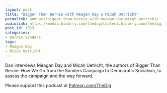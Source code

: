```yaml
---
layout: post
title: "Bigger Than Bernie with Meagan Day & Micah Uetricht"
permalink: podcast/bigger-than-bernie-with-meagan-day-micah-uetricht/
audiolink: https://media.blubrry.com/thedig/content.blubrry.com/thedig/The_Dig-EP_254-MDMU.mp3
post_id: 1523
categories: 
- Bernie Sanders
tags: 
- Meagan Day
- Micah Uetricht
---
```


Dan interviews Meagan Day and Micah Uetricht, the authors of Bigger Than Bernie: How We Go from the Sanders Campaign to Democratic Socialism, to assess the campaign and the way forward.

Please support this podcast at 
[Patreon.com/TheDig](https://Patreon.com/TheDig)